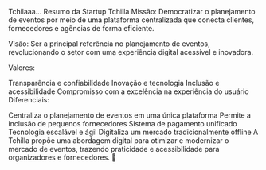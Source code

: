 Tchilaaa...
Resumo da Startup Tchilla
Missão: Democratizar o planejamento de eventos por meio de uma plataforma centralizada que conecta clientes, fornecedores e agências de forma eficiente.

Visão: Ser a principal referência no planejamento de eventos, revolucionando o setor com uma experiência digital acessível e inovadora.

Valores:

Transparência e confiabilidade
Inovação e tecnologia
Inclusão e acessibilidade
Compromisso com a excelência na experiência do usuário
Diferenciais:

Centraliza o planejamento de eventos em uma única plataforma
Permite a inclusão de pequenos fornecedores
Sistema de pagamento unificado
Tecnologia escalável e ágil
Digitaliza um mercado tradicionalmente offline
A Tchilla propõe uma abordagem digital para otimizar e modernizar o mercado de eventos, trazendo praticidade e acessibilidade para organizadores e fornecedores. 🚀
